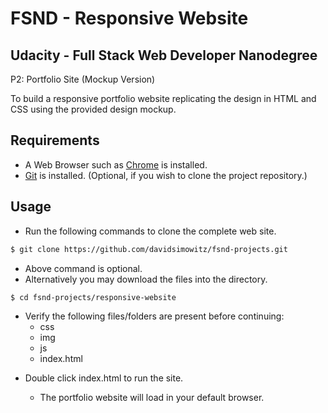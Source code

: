 FSND - Responsive Website
==================================================

Udacity - Full Stack Web Developer Nanodegree
---------------------------------------------
P2: Portfolio Site (Mockup Version)

To build a responsive portfolio website replicating the design in HTML and CSS using the provided design mockup.


Requirements
------------

+ A Web Browser such as [Chrome](https://www.google.com/chrome/browser/) is installed.
+ [Git](https://git-scm.com/downloads) is installed.
  (Optional, if you wish to clone the project repository.)

Usage
-----

* Run the following commands to clone the complete web site.

```bash
$ git clone https://github.com/davidsimowitz/fsnd-projects.git
```
  + Above command is optional.
  + Alternatively you may download the files into the directory.
  
```bash
$ cd fsnd-projects/responsive-website
```
  + Verify the following files/folders are present before continuing:
    * css
    * img
    * js
    * index.html


* Double click index.html to run the site.

  + The portfolio website will load in your default browser.


